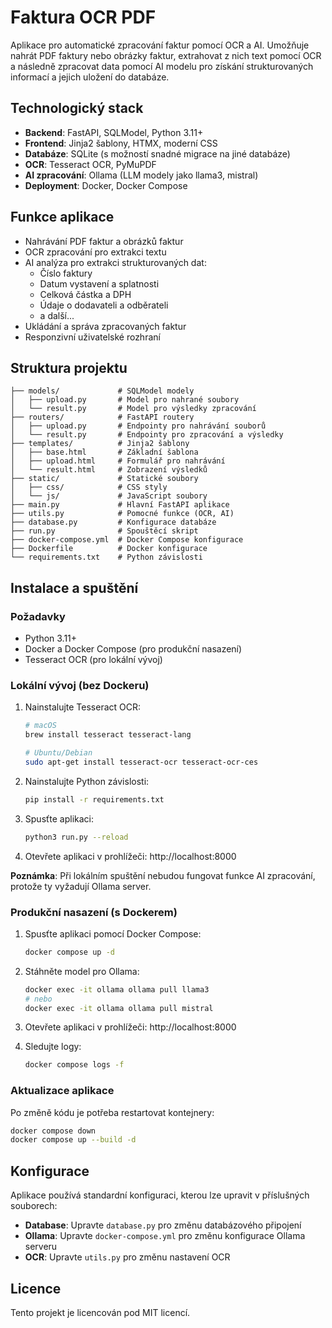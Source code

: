 # Faktura OCR PDF

Aplikace pro automatické zpracování faktur pomocí OCR a AI. Umožňuje nahrát PDF faktury nebo obrázky faktur, extrahovat z nich text pomocí OCR a následně zpracovat data pomocí AI modelu pro získání strukturovaných informací a jejich uložení do databáze.

## Technologický stack

- **Backend**: FastAPI, SQLModel, Python 3.11+
- **Frontend**: Jinja2 šablony, HTMX, moderní CSS
- **Databáze**: SQLite (s možností snadné migrace na jiné databáze)
- **OCR**: Tesseract OCR, PyMuPDF
- **AI zpracování**: Ollama (LLM modely jako llama3, mistral)
- **Deployment**: Docker, Docker Compose

## Funkce aplikace

- Nahrávání PDF faktur a obrázků faktur
- OCR zpracování pro extrakci textu
- AI analýza pro extrakci strukturovaných dat:
  - Číslo faktury
  - Datum vystavení a splatnosti
  - Celková částka a DPH
  - Údaje o dodavateli a odběrateli
  - a další...
- Ukládání a správa zpracovaných faktur
- Responzivní uživatelské rozhraní

## Struktura projektu

```
├── models/             # SQLModel modely
│   ├── upload.py       # Model pro nahrané soubory
│   └── result.py       # Model pro výsledky zpracování
├── routers/            # FastAPI routery
│   ├── upload.py       # Endpointy pro nahrávání souborů
│   └── result.py       # Endpointy pro zpracování a výsledky
├── templates/          # Jinja2 šablony
│   ├── base.html       # Základní šablona
│   ├── upload.html     # Formulář pro nahrávání
│   └── result.html     # Zobrazení výsledků
├── static/             # Statické soubory
│   ├── css/            # CSS styly
│   └── js/             # JavaScript soubory
├── main.py             # Hlavní FastAPI aplikace
├── utils.py            # Pomocné funkce (OCR, AI)
├── database.py         # Konfigurace databáze
├── run.py              # Spouštěcí skript
├── docker-compose.yml  # Docker Compose konfigurace
├── Dockerfile          # Docker konfigurace
└── requirements.txt    # Python závislosti
```

## Instalace a spuštění

### Požadavky

- Python 3.11+
- Docker a Docker Compose (pro produkční nasazení)
- Tesseract OCR (pro lokální vývoj)

### Lokální vývoj (bez Dockeru)

1. Nainstalujte Tesseract OCR:
   ```bash
   # macOS
   brew install tesseract tesseract-lang
   
   # Ubuntu/Debian
   sudo apt-get install tesseract-ocr tesseract-ocr-ces
   ```

2. Nainstalujte Python závislosti:
   ```bash
   pip install -r requirements.txt
   ```

3. Spusťte aplikaci:
   ```bash
   python3 run.py --reload
   ```

4. Otevřete aplikaci v prohlížeči: http://localhost:8000

**Poznámka**: Při lokálním spuštění nebudou fungovat funkce AI zpracování, protože ty vyžadují Ollama server.

### Produkční nasazení (s Dockerem)

1. Spusťte aplikaci pomocí Docker Compose:
   ```bash
   docker compose up -d
   ```

2. Stáhněte model pro Ollama:
   ```bash
   docker exec -it ollama ollama pull llama3
   # nebo
   docker exec -it ollama ollama pull mistral
   ```

3. Otevřete aplikaci v prohlížeči: http://localhost:8000

4. Sledujte logy:
   ```bash
   docker compose logs -f
   ```

### Aktualizace aplikace

Po změně kódu je potřeba restartovat kontejnery:

```bash
docker compose down
docker compose up --build -d
```

## Konfigurace

Aplikace používá standardní konfiguraci, kterou lze upravit v příslušných souborech:

- **Database**: Upravte `database.py` pro změnu databázového připojení
- **Ollama**: Upravte `docker-compose.yml` pro změnu konfigurace Ollama serveru
- **OCR**: Upravte `utils.py` pro změnu nastavení OCR

## Licence

Tento projekt je licencován pod MIT licencí.
